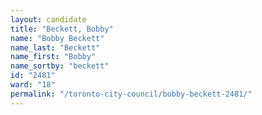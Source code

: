 ```yaml
---
layout: candidate
title: "Beckett, Bobby"
name: "Bobby Beckett"
name_last: "Beckett"
name_first: "Bobby"
name_sortby: "beckett"
id: "2481"
ward: "18"
permalink: "/toronto-city-council/bobby-beckett-2481/"
---
```

